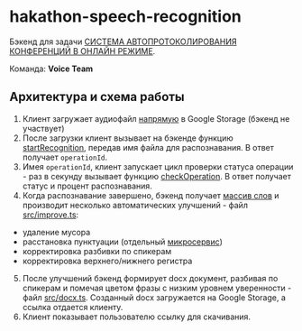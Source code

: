 # hakathon-speech-recognition

Бэкенд для задачи [СИСТЕМА АВТОПРОТОКОЛИРОВАНИЯ КОНФЕРЕНЦИЙ В ОНЛАЙН РЕЖИМЕ](https://leaders2021.innoagency.ru/08/).

Команда: **Voice Team**

## Архитектура и схема работы
1. Клиент загружает аудиофайл [напрямую](https://github.com/mikavanko/mikavanko.github.io/blob/84730b4b74c6d41c6c56292ced5f655439014e17/hackathon/src/components/Form.vue#L2) в Google Storage (бэкенд не участвует)
2. После загрузки клиент вызывает на бэкенде функцию [startRecognition](https://github.com/vitalets/hakathon-speech-recognition/blob/e72031e9d491dec82ae3e314852f1e389eaf1449/src/google/speech.ts#L30), передав имя файла для распознавания. В ответ получает `operationId`.
3. Имея `operationId`, клиент запускает цикл проверки статуса операции - раз в секунду вызывает функцию [checkOperation](https://github.com/vitalets/hakathon-speech-recognition/blob/e72031e9d491dec82ae3e314852f1e389eaf1449/src/google/speech.ts#L51). В ответ получает статус и процент распознавания.
4. Когда распознавание завершено, бэкенд получает [массив слов](https://storage.googleapis.com/hakathon/5.%20Совещание%20по%20развитию%20искусственного%20интеллекта.json) и производит несколько автоматических улучшений - файл [src/improve.ts](https://github.com/vitalets/hakathon-speech-recognition/blob/e72031e9d491dec82ae3e314852f1e389eaf1449/src/improve.ts#L17):
  - удаление мусора
  - расстановка пунктуации (отдельный [микросервис](https://github.com/avidale/Punctuation))
  - корректировка разбивки по спикерам
  - корректировка верхнего/нижнего регистра
5. После улучшений бэкенд формирует docx документ, разбивая по спикерам и помечая цветом фразы с низким уровнем уверенности - файл [src/docx.ts](https://github.com/vitalets/hakathon-speech-recognition/blob/e72031e9d491dec82ae3e314852f1e389eaf1449/src/docx.ts#L40). Созданный docx загружается на Google Storage, а ссылка отдается клиенту.
6. Клиент показывает пользователю ссылку для скачивания.
